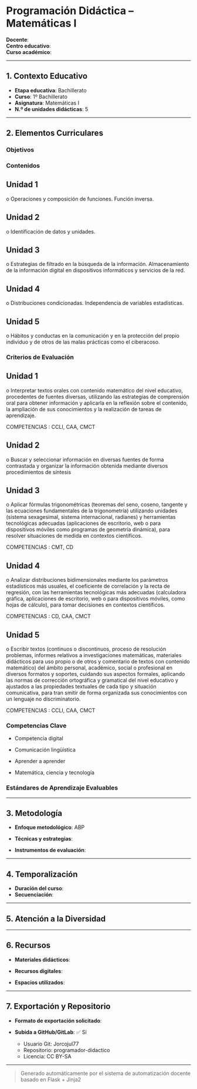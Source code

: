 # Programación Didáctica – Matemáticas I

**Docente**:   
**Centro educativo**:   
**Curso académico**:   

---

## 1. Contexto Educativo

- **Etapa educativa**: Bachillerato
- **Curso**: 1º Bachillerato
- **Asignatura**: Matemáticas I
- **N.º de unidades didácticas**: 5

---

## 2. Elementos Curriculares

### Objetivos


### Contenidos

## Unidad 1
o Operaciones y composición de funciones. Función inversa.

## Unidad 2
o Identificación de datos y unidades.

## Unidad 3
o Estrategias de filtrado en la búsqueda de la información. Almacenamiento de la 
información digital en dispositivos informáticos y servicios de la red.

## Unidad 4
o Distribuciones condicionadas. Independencia de variables estadísticas.

## Unidad 5
o Hábitos y conductas en la comunicación y en la protección del propio individuo y 
de otros de las malas prácticas como el ciberacoso.


### Criterios de Evaluación

## Unidad 1
o Interpretar textos orales con contenido matemático del nivel educativo, 
procedentes de fuentes diversas, utilizando las estrategias de comprensión oral 
para obtener información y aplicarla en la reflexión sobre el contenido, la 
ampliación de sus conocimientos y la realización de tareas de aprendizaje.  
 
COMPETENCIAS : CCLI, CAA, CMCT

## Unidad 2
o Buscar y seleccionar información en diversas fuentes de forma contrastada y 
organizar la información obtenida mediante diversos procedimientos de síntesis

## Unidad 3
o Aplicar fórmulas trigonométricas (teoremas del seno, coseno, tangente y las 
ecuaciones fundamentales de la trigonometría) utilizando unidades (sistema 
sexagesimal, sistema internacional, radianes) y herramientas tecnológicas 
adecuadas (aplicaciones de escritorio, web o para dispositivos móviles como 
programas de geometría dinámica), para resolver situaciones de medida en 
contextos científicos.  
 
COMPETENCIAS : CMT, CD

## Unidad 4
o Analizar distribuciones bidimensionales mediante los parámetros estadísticos 
más usuales, el coeficiente de correlación y la recta de regresión, con las 
herramientas tecnológicas más adecuadas (calculadora gráfica, aplicaciones de 
escritorio, web o para dispositivos móviles, como hojas de cálculo), para tomar 
decisiones en contextos científicos.  
 
COMPETENCIAS : CD, CAA, CMCT

## Unidad 5
o Escribir textos (continuos o discontinuos, proceso de resolución problemas, 
informes relativos a investigaciones matemáticas, materiales didácticos para uso 
propio o de otros y comentario de textos con contenido matemático) del ámbito 
personal, académico, social o profesional en diversos formatos y soportes, 
cuidando sus aspectos formales, aplicando las normas de corrección ortográfica 
y gramatical del nivel educativo  y ajustados a las propiedades textuales de cada 
tipo y  situación comunicativa, para tran smitir de forma organizada sus 
conocimientos con un lenguaje no discriminatorio.  
 
COMPETENCIAS : CCLI, CAA, CMCT


### Competencias Clave


- Competencia digital

- Comunicación lingüística

- Aprender a aprender

- Matemática, ciencia y tecnología



### Estándares de Aprendizaje Evaluables


---

## 3. Metodología

- **Enfoque metodológico**: ABP
- **Técnicas y estrategias**:  
  
- **Instrumentos de evaluación**: 

---

## 4. Temporalización

- **Duración del curso**: 
- **Secuenciación**:  
  

---

## 5. Atención a la Diversidad



---

## 6. Recursos

- **Materiales didácticos**:  
  
- **Recursos digitales**:  
  
- **Espacios utilizados**: 

---

## 7. Exportación y Repositorio

- **Formato de exportación solicitado**: 
- **Subida a GitHub/GitLab**: ✅ Sí

  - Usuario Git: Jorcojul77
  - Repositorio: programador-didactico
  - Licencia: CC BY-SA


---

> Generado automáticamente por el sistema de automatización docente basado en Flask + Jinja2